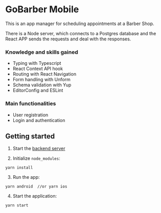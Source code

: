 # GoBarber Mobile

This is an app manager for scheduling appointments at a Barber Shop.

There is a Node server, which connects to a Postgres database and the React APP sends the requests and deal with the responses.

### Knowledge and skills gained

* Typing with Typescript
* React Context API hook
* Routing with React Navigation
* Form handling with Unform
* Schema validation with Yup
* EditorConfig and ESLint

### Main functionalities

* User registration
* Login and authentication


## Getting started

1. Start the [backend server](https://github.com/luisabfs/gobarber-node)

2. Initialize `node_modules`:

```
yarn install
```

3. Run the app:

```
yarn android  //or yarn ios
```

4. Start the application:

```
yarn start
```
